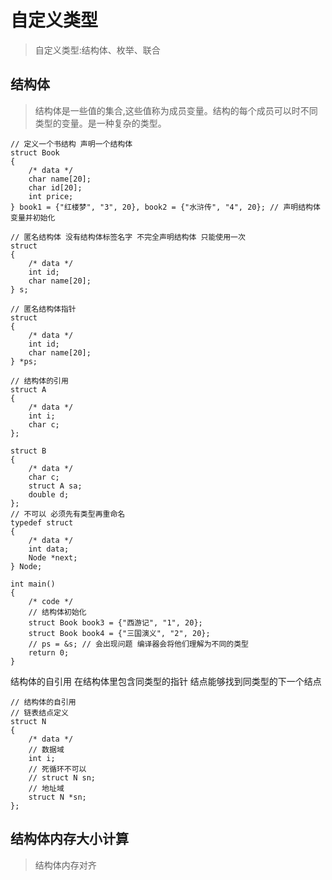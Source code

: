 # 自定义类型

>自定义类型:结构体、枚举、联合

## 结构体

>结构体是一些值的集合,这些值称为成员变量。结构的每个成员可以时不同类型的变量。是一种复杂的类型。

    // 定义一个书结构 声明一个结构体
    struct Book
    {
        /* data */
        char name[20];
        char id[20];
        int price;
    } book1 = {"红楼梦", "3", 20}, book2 = {"水浒传", "4", 20}; // 声明结构体变量并初始化

    // 匿名结构体 没有结构体标签名字 不完全声明结构体 只能使用一次
    struct
    {
        /* data */
        int id;
        char name[20];
    } s;

    // 匿名结构体指针
    struct
    {
        /* data */
        int id;
        char name[20];
    } *ps;

    // 结构体的引用
    struct A
    {
        /* data */
        int i;
        char c;
    };

    struct B
    {
        /* data */
        char c;
        struct A sa;
        double d;
    };
    // 不可以 必须先有类型再重命名
    typedef struct
    {
        /* data */
        int data;
        Node *next;
    } Node;

    int main()
    {
        /* code */
        // 结构体初始化
        struct Book book3 = {"西游记", "1", 20};
        struct Book book4 = {"三国演义", "2", 20};
        // ps = &s; // 会出现问题 编译器会将他们理解为不同的类型
        return 0;
    }

结构体的自引用 在结构体里包含同类型的指针 结点能够找到同类型的下一个结点

    // 结构体的自引用
    // 链表结点定义
    struct N
    {
        /* data */
        // 数据域
        int i;
        // 死循环不可以
        // struct N sn;
        // 地址域
        struct N *sn;
    };

## 结构体内存大小计算

>结构体内存对齐